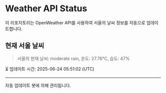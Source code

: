 
# Weather API Status

이 리포지토리는 OpenWeather API를 사용하여 서울의 날씨 정보를 자동으로 업데이트합니다.

## 현재 서울 날씨
> 서울의 현재 날씨: moderate rain, 온도: 27.76°C, 습도: 47%

⏳ 업데이트 시간: 2025-06-24 05:51:02 (UTC)

---
자동 업데이트 봇에 의해 관리됩니다.
